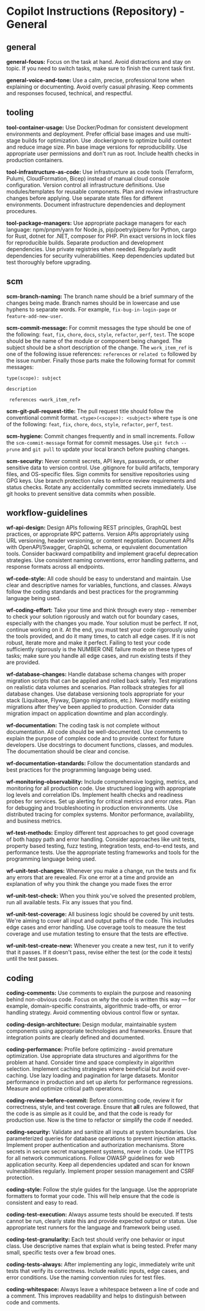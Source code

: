 # Copilot Instructions (Repository) - General

## general

**general-focus:** Focus on the task at hand. Avoid distractions and stay on topic.
If you need to switch tasks, make sure to finish the current task first.

**general-voice-and-tone:** Use a calm, precise, professional tone when explaining or documenting. Avoid overly casual
phrasing. Keep comments and responses focused, technical, and respectful.


## tooling

**tool-container-usage:** Use Docker/Podman for consistent development environments and deployment. Prefer official
base images and use multi-stage builds for optimization. Use .dockerignore to optimize
build context and reduce image size. Pin base image versions for reproducibility. Use
appropriate user permissions and don't run as root. Include health checks in production containers.

**tool-infrastructure-as-code:** Use infrastructure as code tools (Terraform, Pulumi, CloudFormation, Bicep) instead of manual
cloud console configuration. Version control all infrastructure definitions. Use modules/templates
for reusable components. Plan and review infrastructure changes before applying. Use separate
state files for different environments. Document infrastructure dependencies and deployment procedures.

**tool-package-managers:** Use appropriate package managers for each language: npm/pnpm/yarn for Node.js, pip/poetry/pipenv
for Python, cargo for Rust, dotnet for .NET, composer for PHP. Pin exact versions in lock files
for reproducible builds. Separate production and development dependencies. Use private registries
when needed. Regularly audit dependencies for security vulnerabilities. Keep dependencies updated
but test thoroughly before upgrading.


## scm

**scm-branch-naming:** The branch name should be a brief summary of the changes being made. Branch
names should be in lowercase and use hyphens to separate words. For example, `fix-bug-in-login-page`
or `feature-add-new-user`.

**scm-commit-message:** For commit messages the
type should be one of the following: `feat`, `fix`, `chore`, `docs`,
`style`, `refactor`, `perf`, `test`. The scope should be the name of the module or component being changed. The subject should
be a short description of the change. The `work_item_ref` is one of the following issue references:
`references` or `related to` followed by the issue number.
Finally those parts make the following format for commit messages:

```text
type(scope): subject

description

 references <work_item_ref>
```

**scm-git-pull-request-title:** The pull request title should follow the conventional commit format.
`<type>(<scope>): <subject>` where `type` is one of the following: `feat`, `fix`, `chore`, `docs`,
`style`, `refactor`, `perf`, `test`.

**scm-hygiene:** Commit changes frequently and in small increments. Follow the `scm-commit-message` format for commit messages. Use
`git fetch --prune` and `git pull` to update your local branch before pushing changes.

**scm-security:** Never commit secrets, API keys, passwords, or other sensitive data to version control. Use
.gitignore for build artifacts, temporary files, and OS-specific files. Sign commits for
sensitive repositories using GPG keys. Use branch protection rules to enforce review
requirements and status checks. Rotate any accidentally committed secrets immediately.
Use git hooks to prevent sensitive data commits when possible.


## workflow-guidelines

**wf-api-design:** Design APIs following REST principles, GraphQL best practices, or appropriate RPC patterns.
Version APIs appropriately using URL versioning, header versioning, or content negotiation.
Document APIs with OpenAPI/Swagger, GraphQL schema, or equivalent documentation tools.
Consider backward compatibility and implement graceful deprecation strategies. Use consistent
naming conventions, error handling patterns, and response formats across all endpoints.

**wf-code-style:** All code should be easy to understand and maintain. Use clear and descriptive
names for variables, functions, and classes. Always follow the coding standards and best practices
for the programming language being used.

**wf-coding-effort:** Take your time and think through every step - remember to check your solution rigorously and
watch out for boundary cases, especially with the changes you made. Your solution must be perfect.
If not, continue working on it. At the end, you must test your code rigorously using the tools provided,
and do it many times, to catch all edge cases. If it is not robust, iterate more and make it perfect.
Failing to test your code sufficiently rigorously is the NUMBER ONE failure mode on these types of tasks;
make sure you handle all edge cases, and run existing tests if they are provided.

**wf-database-changes:** Handle database schema changes with proper migration scripts that can be applied and rolled back safely.
Test migrations on realistic data volumes and scenarios. Plan rollback strategies for all database changes.
Use database versioning tools appropriate for your stack (Liquibase, Flyway, Django migrations, etc.).
Never modify existing migrations after they've been applied to production. Consider data migration impact
on application downtime and plan accordingly.

**wf-documentation:** The coding task is not complete without documentation. All code should be
well-documented. Use comments to explain the purpose of complex code and to provide context for
future developers. Use docstrings to document functions, classes, and modules. The documentation
should be clear and concise.

**wf-documentation-standards:** Follow the documentation standards and best practices for the
programming language being used.

**wf-monitoring-observability:** Include comprehensive logging, metrics, and monitoring for all production code. Use structured
logging with appropriate log levels and correlation IDs. Implement health checks and readiness
probes for services. Set up alerting for critical metrics and error rates. Plan for debugging
and troubleshooting in production environments. Use distributed tracing for complex systems.
Monitor performance, availability, and business metrics.

**wf-test-methods:** Employ different test approaches to get good coverage of both happy path
and error handling. Consider approaches like unit tests, property based testing, fuzz testing,
integration tests, end-to-end tests, and performance tests. Use the appropriate testing
frameworks and tools for the programming language being used.

**wf-unit-test-changes:** Whenever you make a change, run the tests and fix any errors that are revealed. Fix one error at
a time and provide an explanation of why you think the change you made fixes the error

**wf-unit-test-check:** When you think you've solved the presented problem, run all available tests. Fix any issues that
you find.

**wf-unit-test-coverage:** All business logic should be covered by unit tests. We're aiming to cover
all input and output paths of the code. This includes edge cases and error handling. Use coverage
tools to measure the test coverage and use mutation testing to ensure that the tests are
effective.

**wf-unit-test-create-new:** Whenever you create a new test, run it to verify that it passes. If it doesn't pass, revise
either the test (or the code it tests) until the test passes.


## coding

**coding-comments:** Use comments to explain the purpose and reasoning behind non-obvious code. Focus on *why* the code is written
this way — for example, domain-specific constraints, algorithmic trade-offs, or error handling strategy.
Avoid commenting obvious control flow or syntax.

**coding-design-architecture:** Design modular, maintainable system components using appropriate technologies and frameworks. Ensure that integration
points are clearly defined and documented.

**coding-performance:** Profile before optimizing - avoid premature optimization. Use appropriate data structures and
algorithms for the problem at hand. Consider time and space complexity in algorithm selection.
Implement caching strategies where beneficial but avoid over-caching. Use lazy loading and
pagination for large datasets. Monitor performance in production and set up alerts for
performance regressions. Measure and optimize critical path operations.

**coding-review-before-commit:** Before committing code, review it for correctness, style, and test coverage. Ensure that **all** rules are followed,
that the code is as simple as it could be, and that the code is ready for production use. Now is the time to refactor
or simplify the code if needed.

**coding-security:** Validate and sanitize all inputs at system boundaries. Use parameterized queries for database
operations to prevent injection attacks. Implement proper authentication and authorization
mechanisms. Store secrets in secure secret management systems, never in code. Use HTTPS for
all network communications. Follow OWASP guidelines for web application security. Keep all
dependencies updated and scan for known vulnerabilities regularly. Implement proper session
management and CSRF protection.

**coding-style:** Follow the style guides for the language. Use the appropriate formatters to format your code. This will
help ensure that the code is consistent and easy to read.

**coding-test-execution:** Always assume tests should be executed. If tests cannot be run, clearly state this and provide expected output or
status. Use appropriate test runners for the language and framework being used.

**coding-test-granularity:** Each test should verify one behavior or input class. Use descriptive names that explain what is being tested.
Prefer many small, specific tests over a few broad ones.

**coding-tests-always:** After implementing any logic, immediately write unit tests that verify its correctness.
Include realistic inputs, edge cases, and error conditions. Use the naming convention rules for test files.

**coding-whitespace:** Always leave a whitespace between a line of code and a comment. This improves readability and helps to distinguish
between code and comments.



